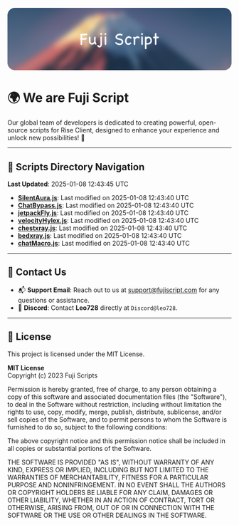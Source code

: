 ![Banner](.github/b.webp)

# 🌍 **We are Fuji Script**

Our global team of developers is dedicated to creating powerful, open-source scripts for Rise Client, designed to enhance your experience and unlock new possibilities! 🌟

---
<!-- SCRIPTS_NAVIGATION_START -->
## 📂 **Scripts Directory Navigation**

**Last Updated**: 2025-01-08 12:43:45 UTC

- **[SilentAura.js](scripts/SilentAura.js)**: Last modified on 2025-01-08 12:43:40 UTC
- **[ChatBypass.js](scripts/ChatBypass.js)**: Last modified on 2025-01-08 12:43:40 UTC
- **[jetpackFly.js](scripts/jetpackFly.js)**: Last modified on 2025-01-08 12:43:40 UTC
- **[velocityHylex.js](scripts/velocityHylex.js)**: Last modified on 2025-01-08 12:43:40 UTC
- **[chestxray.js](scripts/chestxray.js)**: Last modified on 2025-01-08 12:43:40 UTC
- **[bedxray.js](scripts/bedxray.js)**: Last modified on 2025-01-08 12:43:40 UTC
- **[chatMacro.js](scripts/chatMacro.js)**: Last modified on 2025-01-08 12:43:40 UTC

<!-- SCRIPTS_NAVIGATION_END -->

---

## 💬 **Contact Us**  
- 📬 **Support Email**: Reach out to us at [support@fujiscript.com](mailto:support@fujiscript.com) for any questions or assistance.  
- 💬 **Discord**: Contact **Leo728** directly at `Discord@leo728`.

---

## 📜 **License**

This project is licensed under the MIT License.  

**MIT License**  
Copyright (c) 2023 Fuji Scripts  

Permission is hereby granted, free of charge, to any person obtaining a copy of this software and associated documentation files (the "Software"), to deal in the Software without restriction, including without limitation the rights to use, copy, modify, merge, publish, distribute, sublicense, and/or sell copies of the Software, and to permit persons to whom the Software is furnished to do so, subject to the following conditions:  

The above copyright notice and this permission notice shall be included in all copies or substantial portions of the Software.  

THE SOFTWARE IS PROVIDED "AS IS", WITHOUT WARRANTY OF ANY KIND, EXPRESS OR IMPLIED, INCLUDING BUT NOT LIMITED TO THE WARRANTIES OF MERCHANTABILITY, FITNESS FOR A PARTICULAR PURPOSE AND NONINFRINGEMENT. IN NO EVENT SHALL THE AUTHORS OR COPYRIGHT HOLDERS BE LIABLE FOR ANY CLAIM, DAMAGES OR OTHER LIABILITY, WHETHER IN AN ACTION OF CONTRACT, TORT OR OTHERWISE, ARISING FROM, OUT OF OR IN CONNECTION WITH THE SOFTWARE OR THE USE OR OTHER DEALINGS IN THE SOFTWARE.  
